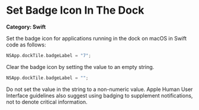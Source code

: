 # Set Badge Icon In The Dock

__Category: Swift__

Set the badge icon for applications running in the dock on macOS in Swift code as follows:

```swift
NSApp.dockTile.badgeLabel = "7";
```

Clear the badge icon by setting the value to an empty string.

```swift
NSApp.dockTile.badgeLabel = "";
```

Do not set the value in the string to a non-numeric value. Apple Human User Interface guidelines also suggest using badging to supplement notifications, not to denote critical information.